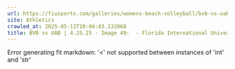 ```yaml
---
url: https://fiusports.com/galleries/womens-beach-volleyball/bvb-vs-uab-4-25-25/image-49/357/62848
site: Athletics
crawled_at: 2025-05-13T10:04:43.132068
title: BVB vs UAB | 4.25.25 - Image 49:  - Florida International University
---
```


Error generating fit markdown: '<' not supported between instances of 'int' and 'str'